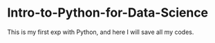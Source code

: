 # Intro-to-Python-for-Data-Science
This is my first exp with Python, and here I will save all my codes. 
